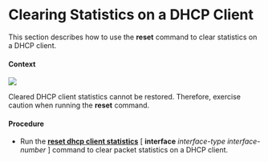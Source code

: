 Clearing Statistics on a DHCP Client
====================================

This section describes how to use the **reset** command to clear statistics on a DHCP client.

#### Context

![](../../../../public_sys-resources/notice_3.0-en-us.png) 

Cleared DHCP client statistics cannot be restored. Therefore, exercise caution when running the **reset** command.



#### Procedure

* Run the [**reset dhcp client statistics**](cmdqueryname=reset+dhcp+client+statistics) [ **interface** *interface-type* *interface-number* ] command to clear packet statistics on a DHCP client.